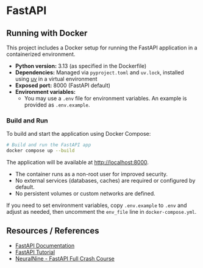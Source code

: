 # FastAPI

## Running with Docker

This project includes a Docker setup for running the FastAPI application in a containerized environment.

- **Python version:** 3.13 (as specified in the Dockerfile)
- **Dependencies:** Managed via `pyproject.toml` and `uv.lock`, installed using [uv](https://github.com/astral-sh/uv) in a virtual environment
- **Exposed port:** 8000 (FastAPI default)
- **Environment variables:**
    - You may use a `.env` file for environment variables. An example is provided as `.env.example`.

### Build and Run

To build and start the application using Docker Compose:

```sh
# Build and run the FastAPI app
docker compose up --build
```

The application will be available at [http://localhost:8000](http://localhost:8000).

- The container runs as a non-root user for improved security.
- No external services (databases, caches) are required or configured by default.
- No persistent volumes or custom networks are defined.

If you need to set environment variables, copy `.env.example` to `.env` and adjust as needed, then uncomment the `env_file` line in `docker-compose.yml`.

## Resources / References

- [FastAPI Documentation](https://fastapi.tiangolo.com/)
- [FastAPI Tutorial](https://fastapi.tiangolo.com/tutorial/)
- [NeuralNine - FastAPI Full Crash Course](https://youtu.be/rvFsGRvj9jo?si=_4Mic5NmL__LH9vE)
